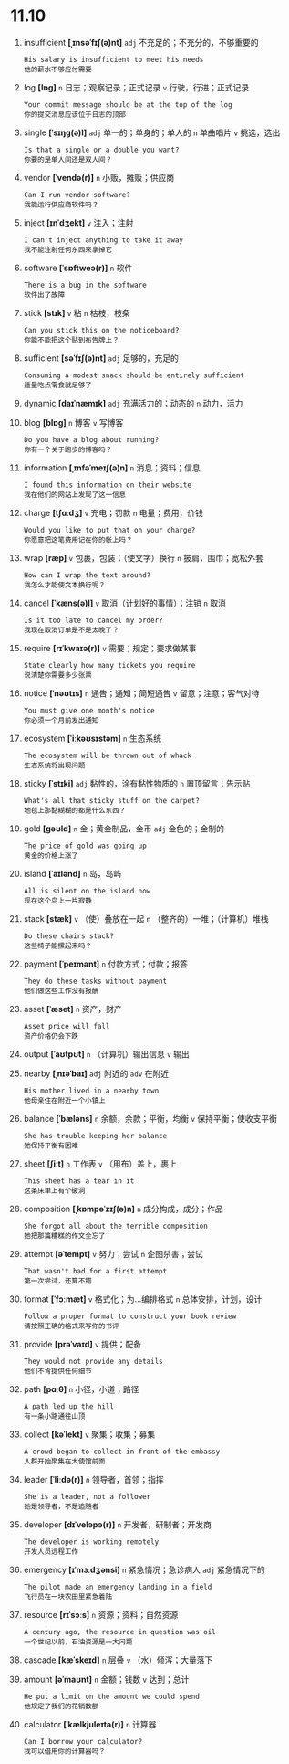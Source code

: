 # 11.10

1. insufficient **[ˌɪnsəˈfɪʃ(ə)nt]** `adj` 不充足的；不充分的，不够重要的

   ```
   His salary is insufficient to meet his needs
   他的薪水不够应付需要
   ```

2. log **[lɒɡ]** `n` 日志；观察记录；正式记录 `v` 行驶，行进；正式记录

   ```
   Your commit message should be at the top of the log
   你的提交消息应该位于日志的顶部
   ```

3. single **[ˈsɪŋɡ(ə)l]** `adj` 单一的；单身的；单人的 `n` 单曲唱片 `v` 挑选，选出

   ```
   Is that a single or a double you want?
   你要的是单人间还是双人间？
   ```

4. vendor **[ˈvendə(r)]** `n` 小贩，摊贩；供应商

   ```
   Can I run vendor software?
   我能运行供应商软件吗？
   ```

5. inject **[ɪnˈdʒekt]** `v` 注入；注射

   ```
   I can't inject anything to take it away
   我不能注射任何东西来拿掉它
   ```

6. software **[ˈsɒftweə(r)]** `n` 软件

   ```
   There is a bug in the software
   软件出了故障
   ```

7. stick **[stɪk]** `v` 粘 `n` 枯枝，枝条

   ```
   Can you stick this on the noticeboard?
   你能不能把这个贴到布告牌上？
   ```

8. sufficient **[səˈfɪʃ(ə)nt]** `adj` 足够的，充足的

   ```
   Consuming a modest snack should be entirely sufficient
   适量吃点零食就足够了
   ```

9. dynamic **[daɪˈnæmɪk]** `adj` 充满活力的；动态的 `n` 动力，活力

10. blog **[blɒɡ]** `n` 博客 `v` 写博客

    ```
    Do you have a blog about running?
    你有一个关于跑步的博客吗？
    ```

11. information **[ˌɪnfəˈmeɪʃ(ə)n]** `n` 消息；资料；信息

    ```
    I found this information on their website
    我在他们的网站上发现了这一信息
    ```

12. charge **[tʃɑːdʒ]** `v` 充电；罚款 `n` 电量；费用，价钱

    ```
    Would you like to put that on your charge?
    你愿意把这笔费用记在你的帐上吗？
    ```

13. wrap **[ræp]** `v` 包裹，包装；（使文字）换行 `n` 披肩，围巾；宽松外套

    ```
    How can I wrap the text around?
    我怎么才能使文本换行呢？
    ```

14. cancel **[ˈkæns(ə)l]** `v` 取消（计划好的事情）；注销 `n` 取消

    ```
    Is it too late to cancel my order?
    我现在取消订单是不是太晚了？
    ```

15. require **[rɪˈkwaɪə(r)]** `v` 需要；规定；要求做某事

    ```
    State clearly how many tickets you require
    说清楚你需要多少张票
    ```

16. notice **[ˈnəʊtɪs]** `n` 通告；通知；简短通告 `v` 留意；注意；客气对待

    ```
    You must give one month's notice
    你必须一个月前发出通知
    ```

17. ecosystem **[ˈiːkəʊsɪstəm]** `n` 生态系统

    ```
    The ecosystem will be thrown out of whack
    生态系统将出现问题
    ```

18. sticky **[ˈstɪki]** `adj` 黏性的，涂有黏性物质的 `n` 置顶留言；告示贴

    ```
    What's all that sticky stuff on the carpet?
    地毯上那黏糊糊的都是什么东西？
    ```

19. gold **[ɡəʊld]** `n` 金；黄金制品，金币 `adj` 金色的；金制的

    ```
    The price of gold was going up
    黄金的价格上涨了
    ```

20. island **[ˈaɪlənd]** `n` 岛，岛屿

    ```
    All is silent on the island now
    现在这个岛上一片寂静
    ```

21. stack **[stæk]** `v` （使）叠放在一起 `n` （整齐的）一堆；（计算机）堆栈

    ```
    Do these chairs stack?
    这些椅子能摞起来吗？
    ```

22. payment **[ˈpeɪmənt]** `n` 付款方式；付款；报答

    ```
    They do these tasks without payment
    他们做这些工作没有报酬
    ```

23. asset **[ˈæset]** `n` 资产，财产

    ```
    Asset price will fall
    资产价格仍会下跌
    ```

24. output **[ˈaʊtpʊt]** `n` （计算机）输出信息 `v` 输出

25. nearby **[ˌnɪəˈbaɪ]** `adj` 附近的 `adv` 在附近

    ```
    His mother lived in a nearby town
    他母亲住在附近一个小镇上
    ```

26. balance **[ˈbæləns]** `n` 余额，余款；平衡，均衡 `v` 保持平衡；使收支平衡

    ```
    She has trouble keeping her balance
    她保持平衡有困难
    ```

27. sheet **[ʃiːt]** `n` 工作表 `v` （用布）盖上，裹上

    ```
    This sheet has a tear in it
    这条床单上有个破洞
    ```

28. composition **[ˌkɒmpəˈzɪʃ(ə)n]** `n` 成分构成，成分；作品

    ```
    She forgot all about the terrible composition
    她把那篇糟糕的作文全忘了
    ```

29. attempt **[əˈtempt]** `v` 努力；尝试 `n` 企图杀害；尝试

    ```
    That wasn't bad for a first attempt
    第一次尝试，还算不错
    ```

30. format **[ˈfɔːmæt]** `v` 格式化；为...编排格式 `n` 总体安排，计划，设计

    ```
    Follow a proper format to construct your book review
    请按照正确的格式来写你的书评
    ```

31. provide **[prəˈvaɪd]** `v` 提供；配备

    ```
    They would not provide any details
    他们不肯提供任何细节
    ```

32. path **[pɑːθ]** `n` 小径，小道；路径

    ```
    A path led up the hill
    有一条小路通往山顶
    ```

33. collect **[kəˈlekt]** `v` 聚集；收集；募集

    ```
    A crowd began to collect in front of the embassy
    人群开始聚集在大使馆前面
    ```

34. leader **[ˈliːdə(r)]** `n` 领导者，首领；指挥

    ```
    She is a leader, not a follower
    她是领导者，不是追随者
    ```

35. developer **[dɪˈveləpə(r)]** `n` 开发者，研制者；开发商

    ```
    The developer is working remotely
    开发人员远程工作
    ```

36. emergency **[ɪˈmɜːdʒənsi]** `n` 紧急情况；急诊病人 `adj` 紧急情况下的

    ```
    The pilot made an emergency landing in a field
    飞行员在一块农田里紧急着陆
    ```

37. resource **[rɪˈsɔːs]** `n` 资源；资料；自然资源

    ```
    A century ago, the resource in question was oil
    一个世纪以前，石油资源是一大问题
    ```

38. cascade **[kæˈskeɪd]** `n` 层叠 `v` （水）倾泻；大量落下

39. amount **[əˈmaʊnt]** `n` 金额；钱数 `v` 达到；总计

    ```
    He put a limit on the amount we could spend
    他规定了我们的花销数额
    ```

40. calculator **[ˈkælkjuleɪtə(r)]** `n` 计算器

    ```
    Can I borrow your calculator?
    我可以借用你的计算器吗？
    ```
